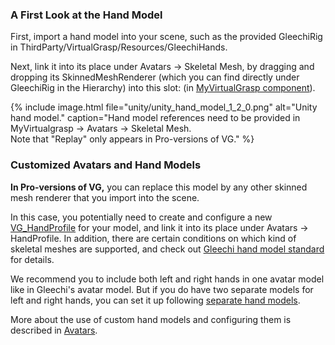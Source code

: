 ### A First Look at the Hand Model

First, import a hand model into your scene, such as the provided GleechiRig in ThirdParty/VirtualGrasp/Resources/GleechiHands. 

Next, link it into its place under Avatars → Skeletal Mesh, by dragging and dropping its SkinnedMeshRenderer (which you can find directly under GleechiRig in the Hierarchy) into this slot: (in [MyVirtualGrasp component](unity_component_myvirtualgrasp.1.4.0.html#avatars-and-sensors)).

{% include image.html file="unity/unity_hand_model_1_2_0.png" alt="Unity hand model." caption="Hand model references need to be provided in MyVirtualgrasp → Avatars → Skeletal Mesh.<br>Note that \"Replay\" only appears in Pro-versions of VG." %}

### Customized Avatars and Hand Models

**In Pro-versions of VG,** you can replace this model by any other skinned mesh renderer that you import into the scene.

In this case, you potentially need to create and configure a new [VG_HandProfile](unity_component_vghandprofile.1.4.0.html) for your model, and link it into its place under Avatars → HandProfile. 
In addition, there are certain conditions on which kind of skeletal meshes are supported, and check out [Gleechi hand model standard](avatars.1.4.0.html#hand-model-standard) for details. 

We recommend you to include both left and right hands in one avatar model like in Gleechi's avatar model. But if you do have two separate models for left and right hands, you can set it up following [separate hand models](avatars.1.4.0.html#separate-hand-models). 

More about the use of custom hand models and configuring them is described in [Avatars](avatars.1.4.0.html).


<!--You can see that VG has successfully initialized the avatar when messages like these appear:
{% include image.html file="unity/unity_avatar_init_0_11_1.png" alt="Unity avatar init." caption="VirtualGrasp initialization message in the Unity console." %}
-->
